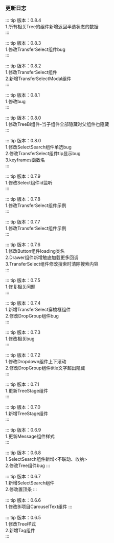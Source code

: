 ### 更新日志

::: tip
版本：0.8.4<br>
1.所有相关Tree的组件新增返回半选状态的数据<br>
:::

::: tip
版本：0.8.3<br>
1.修改TransferSelect组件bug<br>
:::

::: tip
版本：0.8.2<br>
1.修改TransferSelect组件<br>
2.新增TransferSelectModal组件<br>
:::

::: tip
版本：0.8.1<br>
1.修改bug<br>
:::

::: tip
版本：0.8.0<br>
1.修改TreeBi组件-当子组件全部隐藏时父组件也隐藏<br>
:::

::: tip
版本：0.8.0<br>
1.修改SelectSearch组件单选bug<br>
2.修改TransferSelect组件tip显示bug<br>
3.keyframes函数名<br>
:::

::: tip
版本：0.7.9<br>
1.修改Select组件id监听<br>
:::

::: tip
版本：0.7.8<br>
1.修改TransferSelect组件示例<br>
:::

::: tip
版本：0.7.7<br>
1.修改TransferSelect组件示例<br>
:::

::: tip
版本：0.7.6<br>
1.修改Button组件loading类名<br>
2.Drawer组件新增触底加载更多回调<br>
3.TransferSelect组件修改搜索时清除搜索内容<br>
:::

::: tip
版本：0.7.5<br>
1.修复相关问题<br>
:::

::: tip
版本：0.7.4<br>
1.新增TransferSelect穿梭框组件<br>
2.修改DropGroup组件bug<br>
:::

::: tip
版本：0.7.3<br>
1.修改相关bug<br>
:::

::: tip
版本：0.7.2<br>
1.修改Dropdown组件上下滚动<br>
2.修改DropGroup组件title文字超出隐藏<br>
:::

::: tip
版本：0.7.1<br>
1.更新TreeStage组件<br>
:::

::: tip
版本：0.7.0<br>
1.新增TreeStage组件<br>
:::

::: tip
版本：0.6.9<br>
1.更新Message组件样式<br>
:::

::: tip
版本：0.6.8<br>
1.SelectSearch组件新增<不联动、收纳><br>
2.修改Tree组件bug
:::

::: tip
版本：0.6.7<br>
1.新增SelectSearch组件<br>
2.修改置顶条
:::

::: tip
版本：0.6.6<br>
1.修改Bi项目CarouselText组件
:::

::: tip
版本：0.6.5<br>
1.修改Tree样式<br>
2.新增Tag组件<br>
:::